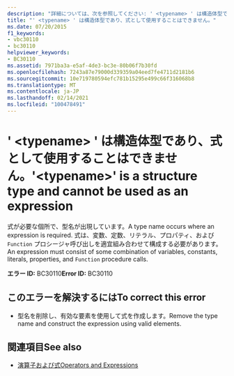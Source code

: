 ```yaml
---
description: "詳細については、次を参照してください: ' <typename> ' は構造体型であり、式として使用することはできません。"
title: "' <typename> ' は構造体型であり、式として使用することはできません。"
ms.date: 07/20/2015
f1_keywords:
- vbc30110
- bc30110
helpviewer_keywords:
- BC30110
ms.assetid: 7971ba3a-e5af-4de3-bc3e-80b06f7b30fd
ms.openlocfilehash: 7243a87e79000d339359a04eed7fe4711d2181b6
ms.sourcegitcommit: 10e719780594efc781b15295e499c66f316068b8
ms.translationtype: MT
ms.contentlocale: ja-JP
ms.lasthandoff: 02/14/2021
ms.locfileid: "100478491"
---
```

# <a name="typename-is-a-structure-type-and-cannot-be-used-as-an-expression"></a><span data-ttu-id="e4c03-103">' \<typename> ' は構造体型であり、式として使用することはできません。</span><span class="sxs-lookup"><span data-stu-id="e4c03-103">'\<typename>' is a structure type and cannot be used as an expression</span></span>

<span data-ttu-id="e4c03-104">式が必要な個所で、型名が出現しています。</span><span class="sxs-lookup"><span data-stu-id="e4c03-104">A type name occurs where an expression is required.</span></span> <span data-ttu-id="e4c03-105">式は、変数、定数、リテラル、プロパティ、および `Function` プロシージャ呼び出しを適宜組み合わせて構成する必要があります。</span><span class="sxs-lookup"><span data-stu-id="e4c03-105">An expression must consist of some combination of variables, constants, literals, properties, and `Function` procedure calls.</span></span>  
  
 <span data-ttu-id="e4c03-106">**エラー ID:** BC30110</span><span class="sxs-lookup"><span data-stu-id="e4c03-106">**Error ID:** BC30110</span></span>  
  
## <a name="to-correct-this-error"></a><span data-ttu-id="e4c03-107">このエラーを解決するには</span><span class="sxs-lookup"><span data-stu-id="e4c03-107">To correct this error</span></span>  
  
- <span data-ttu-id="e4c03-108">型名を削除し、有効な要素を使用して式を作成します。</span><span class="sxs-lookup"><span data-stu-id="e4c03-108">Remove the type name and construct the expression using valid elements.</span></span>  
  
## <a name="see-also"></a><span data-ttu-id="e4c03-109">関連項目</span><span class="sxs-lookup"><span data-stu-id="e4c03-109">See also</span></span>

- [<span data-ttu-id="e4c03-110">演算子および式</span><span class="sxs-lookup"><span data-stu-id="e4c03-110">Operators and Expressions</span></span>](../programming-guide/language-features/operators-and-expressions/index.md)

